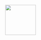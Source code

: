 <p align="center">
  <img height="100px" width="100px" src ="https://github-readme-stats.vercel.app/api/top-langs/?username=jdmr10&hide_progress=true">
</p>
